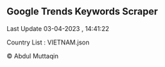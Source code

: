 

## Google Trends Keywords Scraper 
 
Last Update 03-04-2023 , 14:41:22

Country List :
VIETNAM.json



© Abdul Muttaqin 
